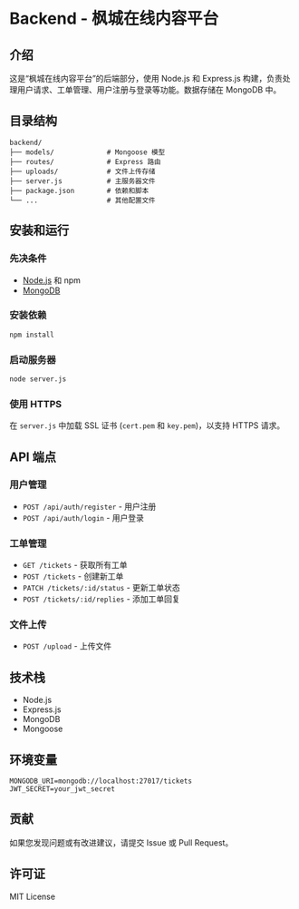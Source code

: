 
# Backend - 枫城在线内容平台

## 介绍
这是“枫城在线内容平台”的后端部分，使用 Node.js 和 Express.js 构建，负责处理用户请求、工单管理、用户注册与登录等功能。数据存储在 MongoDB 中。

## 目录结构
```plaintext
backend/
├── models/             # Mongoose 模型
├── routes/             # Express 路由
├── uploads/            # 文件上传存储
├── server.js           # 主服务器文件
├── package.json        # 依赖和脚本
└── ...                 # 其他配置文件
```

## 安装和运行

### 先决条件
- [Node.js](https://nodejs.org/) 和 npm
- [MongoDB](https://www.mongodb.com/)

### 安装依赖
```bash
npm install
```

### 启动服务器
```bash
node server.js
```

### 使用 HTTPS
在 `server.js` 中加载 SSL 证书 (`cert.pem` 和 `key.pem`)，以支持 HTTPS 请求。

## API 端点

### 用户管理
- `POST /api/auth/register` - 用户注册
- `POST /api/auth/login` - 用户登录

### 工单管理
- `GET /tickets` - 获取所有工单
- `POST /tickets` - 创建新工单
- `PATCH /tickets/:id/status` - 更新工单状态
- `POST /tickets/:id/replies` - 添加工单回复

### 文件上传
- `POST /upload` - 上传文件

## 技术栈
- Node.js
- Express.js
- MongoDB
- Mongoose

## 环境变量
```plaintext
MONGODB_URI=mongodb://localhost:27017/tickets
JWT_SECRET=your_jwt_secret
```

## 贡献
如果您发现问题或有改进建议，请提交 Issue 或 Pull Request。

## 许可证
MIT License
